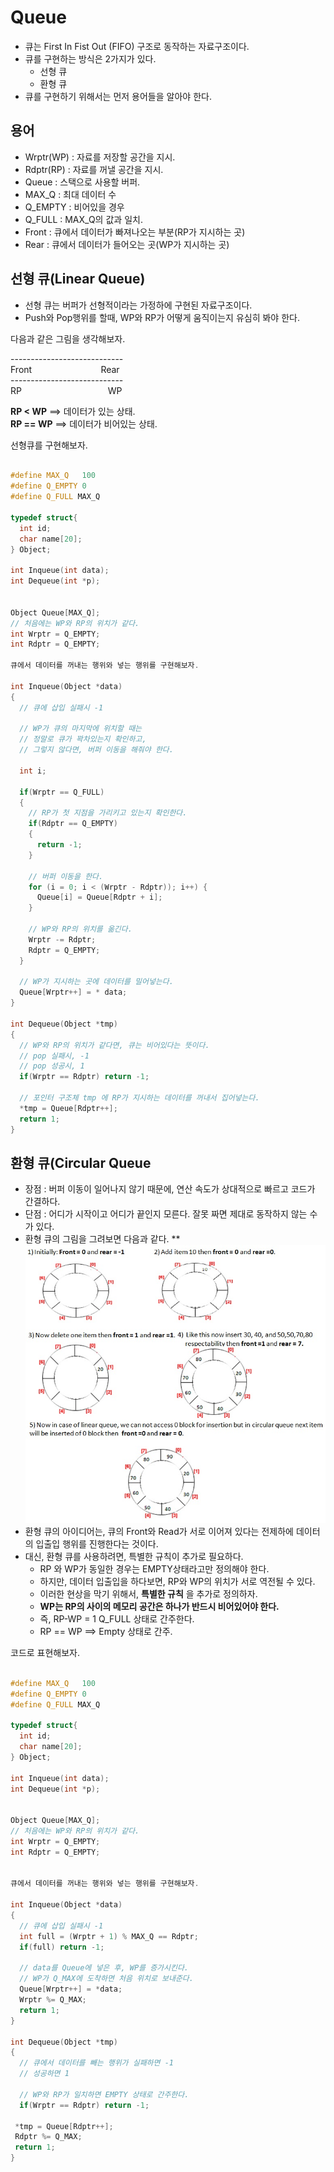 # Queue
- 큐는 First In Fist Out (FIFO) 구조로 동작하는 자료구조이다.
- 큐를 구현하는 방식은 2가지가 있다.
  - 선형 큐
  - 환형 큐
- 큐를 구현하기 위해서는 먼저 용어들을 알아야 한다.


## 용어
- Wrptr(WP) : 자료를 저장할 공간을 지시.
- Rdptr(RP) : 자료를 꺼낼 공간을 지시.
- Queue : 스택으로 사용할 버퍼.
- MAX_Q : 최대 데이터 수
- Q_EMPTY : 비어있을 경우
- Q_FULL : MAX_Q의 값과 일치.
- Front : 큐에서 데이터가 빠져나오는 부분(RP가 지시하는 곳)
- Rear : 큐에서 데이터가 들어오는 곳(WP가 지시하는 곳)


## 선형 큐(Linear Queue)
- 선형 큐는 버퍼가 선형적이라는 가정하에 구현된 자료구조이다.
- Push와 Pop행위를 할때, WP와 RP가 어떻게 움직이는지 유심히 봐야 한다.

다음과 같은 그림을 생각해보자.

\----------------------------  
Front &nbsp;&nbsp;&nbsp;&nbsp;&nbsp;&nbsp;&nbsp;&nbsp;&nbsp;&nbsp;&nbsp;&nbsp;&nbsp;&nbsp;&nbsp;&nbsp;&nbsp;&nbsp;&nbsp;&nbsp;&nbsp;&nbsp;&nbsp;&nbsp;&nbsp;&nbsp; Rear  
\----------------------------  
RP &nbsp;&nbsp;&nbsp;&nbsp;&nbsp;&nbsp;&nbsp;&nbsp;&nbsp;&nbsp;&nbsp;&nbsp;&nbsp;&nbsp;&nbsp;&nbsp;&nbsp;&nbsp;&nbsp;&nbsp;&nbsp;&nbsp;&nbsp;&nbsp;&nbsp;&nbsp;&nbsp;&nbsp;&nbsp;&nbsp;&nbsp;&nbsp;&nbsp;  WP


**RP < WP**  ==> 데이터가 있는 상태.  
**RP == WP** ==> 데이터가 비어있는 상태.

선형큐를 구현해보자.
```cpp

#define MAX_Q	100
#define Q_EMPTY 0
#define Q_FULL MAX_Q

typedef struct{
  int id;
  char name[20];
} Object;

int Inqueue(int data);
int Dequeue(int *p);


Object Queue[MAX_Q];
// 처음에는 WP와 RP의 위치가 같다.
int Wrptr = Q_EMPTY;
int Rdptr = Q_EMPTY;

큐에서 데이터를 꺼내는 행위와 넣는 행위를 구현해보자.

int Inqueue(Object *data)
{
  // 큐에 삽입 실패시 -1

  // WP가 큐의 마지막에 위치할 때는
  // 정말로 큐가 꽉차있는지 확인하고,
  // 그렇지 않다면, 버퍼 이동을 해줘야 한다.

  int i;

  if(Wrptr == Q_FULL)
  {
    // RP가 첫 지점을 가리키고 있는지 확인한다.
    if(Rdptr == Q_EMPTY)
    {
      return -1;
    }

    // 버퍼 이동을 한다.
    for (i = 0; i < (Wrptr - Rdptr)); i++) {
      Queue[i] = Queue[Rdptr + i];
    }

    // WP와 RP의 위치를 옮긴다.
    Wrptr -= Rdptr;
    Rdptr = Q_EMPTY;
  }

  // WP가 지시하는 곳에 데이터를 밀어넣는다.
  Queue[Wrptr++] = * data;
}

int Dequeue(Object *tmp)
{
  // WP와 RP의 위치가 같다면, 큐는 비어있다는 뜻이다.
  // pop 실패시, -1
  // pop 성공시, 1
  if(Wrptr == Rdptr) return -1;

  // 포인터 구조체 tmp 에 RP가 지시하는 데이터를 꺼내서 집어넣는다.
  *tmp = Queue[Rdptr++];
  return 1;
}

```


## 환형 큐(Circular Queue
- 장점 : 버퍼 이동이 일어나지 않기 때문에, 연산 속도가 상대적으로 빠르고 코드가 간결하다.
- 단점 : 어디가 시작이고 어디가 끝인지 모른다. 잘못 짜면 제대로 동작하지 않는 수가 있다.
- 환형 큐의 그림을 그려보면 다음과 같다.
**![Circular Queue](https://raw.githubusercontent.com/csyouk/algorithm_datastructure/master/Data-Structure/img/circular-queue.jpg)
- 환형 큐의 아이디어는, 큐의 Front와 Read가 서로 이어져 있다는 전제하에 데이터의 입출입 행위를 진행한다는 것이다.
- 대신, 환형 큐를 사용하려면, 특별한 규칙이 추가로 필요하다.
  - RP 와 WP가 동일한 경우는 EMPTY상태라고만 정의해야 한다.
  - 하지만, 데이터 입출입을 하다보면, RP와 WP의 위치가 서로 역전될 수 있다.
  - 이러한 현상을 막기 위해서, **특별한 규칙** 을 추가로 정의하자.
  - **WP는 RP의 사이의 메모리 공간은 하나가 반드시 비어있어야 한다.**
  - 즉, RP-WP = 1 Q_FULL 상태로 간주한다.
  - RP == WP ==> Empty 상태로 간주.


코드로 표현해보자.
```cpp

#define MAX_Q	100
#define Q_EMPTY 0
#define Q_FULL MAX_Q

typedef struct{
  int id;
  char name[20];
} Object;

int Inqueue(int data);
int Dequeue(int *p);


Object Queue[MAX_Q];
// 처음에는 WP와 RP의 위치가 같다.
int Wrptr = Q_EMPTY;
int Rdptr = Q_EMPTY;


큐에서 데이터를 꺼내는 행위와 넣는 행위를 구현해보자.

int Inqueue(Object *data)
{
  // 큐에 삽입 실패시 -1
  int full = (Wrptr + 1) % MAX_Q == Rdptr;
  if(full) return -1;

  // data를 Queue에 넣은 후, WP를 증가시킨다.
  // WP가 Q_MAX에 도착하면 처음 위치로 보내준다.
  Queue[Wrptr++] = *data;
  Wrptr %= Q_MAX;
  return 1;
}

int Dequeue(Object *tmp)
{
  // 큐에서 데이터를 빼는 행위가 실패하면 -1
  // 성공하면 1

  // WP와 RP가 일치하면 EMPTY 상태로 간주한다.
  if(Wrptr == Rdptr) return -1;

 *tmp = Queue[Rdptr++];
 Rdptr %= Q_MAX;
 return 1;
}


```
